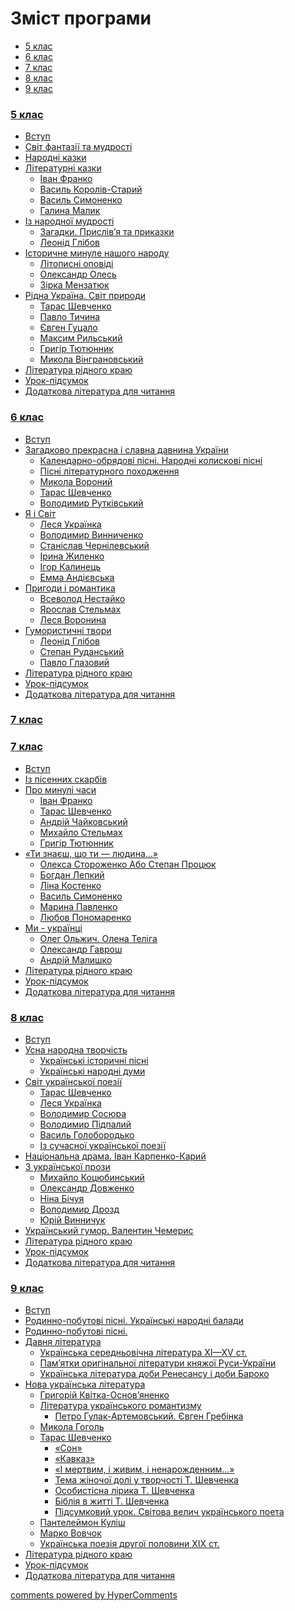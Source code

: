 <div id="hypercomments_widget" class="js-hypercomments-widget invisible"></div>

<h1> Зміст програми </h1>

<div>
  <!-- Nav tabs -->
  <ul class="nav nav-tabs" role="tablist">
    <li role="presentation" class="active"><a href="#home" aria-controls="home" role="tab" data-toggle="tab">5 клас</a></li>
    <li role="presentation"><a href="#menu2" aria-controls="menu2" role="tab" data-toggle="tab">6 клас</a></li>
    <li role="presentation"><a href="#menu3" aria-controls="menu3" role="tab" data-toggle="tab">7 клас</a></li>
    <li role="presentation"><a href="#menu4" aria-controls="menu3" role="tab" data-toggle="tab">8 клас</a></li>
    <li role="presentation"><a href="#menu5" aria-controls="menu3" role="tab" data-toggle="tab">9 клас</a></li>
  </ul>
  <!-- Tab panes -->
	<div class="tab-content">
	    <div role="tabpanel" class="tab-pane active" id="home">
	    	<h3><a href="./1/5_klas.html">5 клас</a></h3>
	    	<ul type="disc">
	        	<li><a href="1/vstup.md">Вступ</a></li>
			    <li><a href="1/svyt_fantazyi_ta_mudrosty.md">Світ фантазії та мудрості</a></li>
			    <li><a href="1/narodni_kazky.md">Народні казки</a></li>
			    <li><a href="1/literaturny_kazky.md">Літературні казки</a>
			        <ul>
			            <li><a href="1/franko.md">Іван Франко</a></li>
			            <li><a href="1/koroliv_staryu.md">Василь Королів-Старий</a></li>
			            <li><a href="1/symonenko.md">Василь Симоненко</a></li>
			            <li><a href="1/malyk.md">Галина Малик</a></li>
			        </ul>
			    </li>
			    <li><a href="1/iz_narodnoyu_mudrosty.md">Із народної мудрості</a>
			        <ul>
			            <li><a href="1/zagadky_pryslivya_ta_prikazky.md">Загадки. Прислів’я та приказки</a></li>
			            <li><a href="1/glibov.md">Леонід Глібов</a></li>
			        </ul>
			    </li>
			    <li><a href="1/istorychne_mynule_nashogo_narodu.md">Історичне минуле нашого народу</a>
			        <ul>
			            <li><a href="1/litopysny_opovydy.md">Літописні оповіді</a></li>
			            <li><a href="1/oles.md">Олександр Олесь</a></li>
			            <li><a href="1/menzatyuk.md">Зірка Мензатюк</a></li>
			        </ul>
			    </li>
			    <li><a href="1/rydna_ukrayina_svyt_pryrody.md">Рідна Україна. Світ природи</a>
			        <ul>
			            <li><a href="1/shevchenko.md">Тарас Шевченко</a></li>
			            <li><a href="1/tuchyna.md">Павло Тичина</a></li>
			            <li><a href="1/gucalo.md">Євген Гуцало</a></li>
			            <li><a href="1/rylskyu.md">Максим Рильський</a>
			                <br />
			            </li>
			            <li><a href="1/tyutyunnyk.md">Григір Тютюнник</a>
			                <br />
			            </li>
			            <li><a href="1/vyngranovskyu.md">Микола Вінграновський</a>
			                <br />
			            </li>
			        </ul>
			    </li>
			    <li><a href="1/literatura_rydnogo_krayu.md">Література рідного краю</a></li>
			    <li><a href="1/urok_pydsumok.md">Урок-підсумок</a></li>
			    <li><a href="1/dodatkova_lyteratura.md">Додаткова література для читання</a></li>
		    </ul>	            
		</div>
		<div role="tabpanel" class="tab-pane" id="menu2">
			<h3><a href="./2/6_klas.html">6 клас</a></h3>
			<ul type="disc">
			    <li><a href="2/vstup.md">Вступ</a></li>
			    <li><a href="2/slavna_davnyna_ukrayiny.md">Загадково прекрасна і славна давнина України</a>
			        <ul>
			            <li><a href="2/kalendarno_obryadovy_pisni.md">Календарно-обрядові пісні. Народні колискові пісні</a></li>
			            <li><a href="2/pisni_literaturnogo_pohodzhennya.md">Пісні літературного походження</a></li>
			            <li><a href="2/voronyu.md">Микола Вороний</a></li>
			            <li><a href="2/shevchenko.md">Тарас Шевченко</a></li>
			            <li><a href="2/rutkivskiy.md">Володимир Рутківський</a></li>
			        </ul>
			    </li>
			    <li><a href="2/ya_ta_svyt.md">Я і Світ</a>
			        <ul>
			            <li><a href="2/ukrayinka.md">Леся Українка</a></li>
			            <li><a href="2/vynnychenko.md">Володимир Винниченко</a></li>
			            <li><a href="2/chernylevskiy.md">Станіслав Чернілевський</a></li>
			            <li><a href="2/zhylenko.md">Ірина Жиленко</a></li>
			            <li><a href="2/kalynec.md">Ігор Калинець</a></li>
			            <li><a href="2/andievska.md">Емма Андієвська</a></li>
			        </ul>
			    </li>
			    <li><a href="2/prigody_ta_romantyka.md">Пригоди і романтика</a>
			        <ul>
			            <li><a href="2/nestayko.md">Всеволод Нестайко</a></li>
			            <li><a href="2/stelmakh.md">Ярослав Стельмах</a></li>
			            <li><a href="2/voronyna.md">Леся Воронина</a></li>
			        </ul>
			    </li>
			    <li><a href="2/gumorystychny_tvory.md">Гумористичні твори</a>
			        <ul>
			            <li><a href="2/glybov.md">Леонід Глібов</a></li>
			            <li><a href="2/rudanskiy.md">Степан Руданський</a></li>
			            <li><a href="2/glazovyu.md">Павло Глазовий</a></li>
			        </ul>
			    </li>
			    <li><a href="2/literatura_rydnogo_krayu.md">Література рідного краю</a></li>
			    <li><a href="2/urok_pydsumok.md">Урок-підсумок</a></li>
			    <li><a href="2/dodatkova_lyteratura.md">Додаткова література для читання</a></li>
			</ul>
		</div>
		<div role="tabpanel" class="tab-pane" id="menu3"><h3><a href="./3/7_klas.html">7 клас</a></h3>
			<h3><a href="./3/7_klas.html">7 клас</a></h3>		
	    	<ul type="disc">
	        	<li><a href="3/vstup.md">Вступ</a></li>
			    <li><a href="3/iz_pisennykh_skarbyv.md">Із пісенних скарбів</a></li>
			    <li><a href="3/pro_mynuli_chasy.md">Про минулі часи</a>
			        <ul>
			            <li><a href="3/franko.md">Іван Франко</a></li>
			            <li><a href="3/shevchenko.md">Тарас Шевченко</a></li>
			            <li><a href="3/chaykovsky.md">Андрій Чайковський</a></li>
			            <li><a href="3/stelmakh.md">Михайло Стельмах</a></li>
			            <li><a href="3/tyutyunnyk.md">Григір Тютюнник</a></li>
			        </ul>
			    </li>
			    <li><a href="3/ty_znaesh_sho_ty_lyudyna.md">«Ти знаєш, що ти — людина...»</a>
			        <ul>
			            <li><a href="3/storozhenko.md">Олекса Стороженко Або Степан Процюк</a></li>
			            <li><a href="3/lepkyu.md">Богдан Лепкий</a></li>
			            <li><a href="3/kostenko.md">Ліна Костенко</a></li>
			            <li><a href="3/symonenko.md">Василь Симоненко</a></li>
			            <li><a href="3/pavlenko.md">Марина Павленко</a></li>
			            <li><a href="3/ponomarenko.md">Любов Пономаренко</a></li>
			        </ul>
			    </li>
			    <li><a href="3/mi_ukrainci.md">Ми - українці</a>
			        <ul>
			            <li><a href="3/olzhych_teliga.md">Олег Ольжич. Олена Теліга</a></li>
			            <li><a href="3/gavrosh.md">Олександр Гаврош</a></li>
			            <li><a href="3/malyshko.md">Андрій Малишко</a></li>
			        </ul>
			    </li>
			    <li><a href="3/literatura_rydnogo_krayu.md">Література рідного краю</a></li>
			    <li><a href="3/urok_pydsumok.md">Урок-підсумок</a></li>
			    <li><a href="3/dodatkova_lyteratura.md">Додаткова література для читання</a></li>
	    	</ul>
		</div>
		<div role="tabpanel" class="tab-pane" id="menu4"><h3><a href="./4/8_klas.html">8 клас</a></h3> 
	    	<ul type="disc">
			    <li><a href="4/vstup.md">Вступ</a></li>
			    <li><a href="4/usna_narodna_tvorchist.md">Усна народна творчість</a>
			        <ul>
			            <li><a href="4/ukr_ist_pisni.md">Українські історичні пісні</a></li>
			            <li><a href="4/ukr_narodni_dumy.md">Українські народні думи</a></li>
			        </ul>
			    </li>
			    <li><a href="4/svit_ukr_poezii.md">Світ української поезії</a>
			        <ul>
			            <li><a href="4/shevchenko.md">Тарас Шевченко</a></li>
			            <li><a href="4/ukrayinka.md">Леся Українка</a></li>
			            <li><a href="4/sosyura.md">Володимир Сосюра</a></li>
			            <li><a href="4/pidpaluy.md">Володимир Підпалий</a></li>
			            <li><a href="4/goloborodko.md">Василь Голобородько</a></li>
			            <li><a href="4/iz_such_ukr_poezii.md">Із сучасної української поезії</a></li>
			        </ul>
			    </li>
			    <li><a href="4/nac_drama_ivan_karpenko_karyu.md">Національна драма. Іван Карпенко-Карий</a></li>
			    <li><a href="4/z_ukr_prozy.md">З української прози</a>
			        <ul>
			            <li><a href="4/kocubynskyu.md">Михайло Коцюбинський</a></li>
			            <li><a href="4/dovzhenko.md">Олександр Довженко</a></li>
			            <li><a href="4/bichuya.md">Ніна Бічуя</a></li>
			            <li><a href="4/drozd.md">Володимир Дрозд</a></li>
			            <li><a href="4/vynnychuk.md">Юрій Винничук</a></li>
			        </ul>
			    </li>
			    <li><a href="4/ukr_humor_chemerys.md">Український гумор. Валентин Чемерис</a></li>
			    <li><a href="4/literatura_rydnogo_krayu.md">Література рідного краю</a></li>
			    <li><a href="4/urok_pydsumok.md">Урок-підсумок</a></li>
			    <li><a href="4/dodatkova_lyteratura.md">Додаткова література для читання</a></li>
	        </ul>
		</div>
		<div role="tabpanel" class="tab-pane" id="menu5"><h3><a href="./5/9_klas.html">9 клас</a></h3>     
	    	<ul type="disc">
			    <li><a href="5/vstup.md">Вступ</a></li>
			    <li><a href="5/pisni_ta_balady.md">Родинно-побутові пісні. Українські народні балади</a></li>
			    <li><a href="5/balady.md">Родинно-побутові пісні.</a></li>
			    <li><a href="5/davnya_literatura.md">Давня література</a>
			        <ul>
			            <li><a href="5/ukr_serednovichna_literatura.md">Українська середньовічна література ХІ—ХV ст.</a></li>
			            <li><a href="5/literatura_knyazhoy_rusi_ukraine.md">Пам’ятки оригінальної літератури княжої Руси-України</a></li>
			            <li><a href="5/ukr_lit_doby_renesansu_ta_baroko.md">Українська література доби Ренесансу і доби Бароко</a></li>
			        </ul>
			    </li>
			    <li><a href="5/nova_ukr_literatura.md">Нова українська література</a>
			        <ul>
			            <li><a href="5/osnovyanenko.md">Григорій Квітка-Основ’яненко</a></li>
			            <li><a href="5/literatura_ukr_romantizmy.md">Література українського романтизму</a>
			                <ul>
			                    <li><a href="5/gulak_artemovskyu_grebynka.md">Петро Гулак-Артемовський. Євген Гребінка</a></li>
			                </ul>
			            </li>
			            <li><a href="5/gogol.md">Микола Гоголь</a></li>
			            <li><a href="5/shevchenko.md">Тарас Шевченко</a>
			                <ul>
			                    <li><a href="5/son.md">«Сон»</a></li>
			                    <li><a href="5/kavkaz.md">«Кавказ»</a></li>
			                    <li><a href="5/i_mertvym_i_zhyvym_i_nenarodzhenym.md">«І мертвим, і живим, і ненарожденним…»</a></li>
			                    <li><a href="5/tema_zhinochoy_doli.md">Тема жіночої долі у творчості Т. Шевченка</a></li>
			                    <li><a href="5/osobystysna_lyryka.md">Особистісна лірика Т. Шевченка</a></li>
			                    <li><a href="5/bibliya_v_zhytti.md">Біблія в житті Т. Шевченка</a></li>
			                    <li><a href="5/pydsumkovyu_urok.md">Підсумковий урок. Світова велич українського поета</a></li>
			                </ul>
			            </li>
			            <li><a href="5/kulish.md">Пантелеймон Куліш</a></li>
			            <li><a href="5/vovchok.md">Марко Вовчок</a></li>
			            <li><a href="5/ukr_poeziya.md">Українська поезія другої половини ХІХ ст.</a></li>
			        </ul>
			    </li>
			    <li><a href="5/literatura_rydnogo_krayu.md">Література рідного краю</a></li>
			    <li><a href="5/urok_pydsumok.md">Урок-підсумок</a></li>
			    <li><a href="5/dodatkova_lyteratura.md">Додаткова література для читання</a></li>
	    	</ul>
		</div>
	</div>
</div>	
<div class="js-hypercomments-container">
<a href="http://hypercomments.com" class="hc-link" title="comments widget">comments powered by HyperComments</a>
</div>
